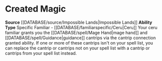 ﻿---
ability_type: Specific Familiar - Ceru
actions: null
frequency: null
id: '88'
name: Created Magic
rarity: Common
requirement: null
rus_type_level: null
source: '[[DATABASE/source/Impossible Lands|Impossible Lands]]'
trait: null
type: Familiar Ability

---
# Created Magic

**Source** [[DATABASE/source/Impossible Lands|Impossible Lands]]
**Ability Type** Specific Familiar - [[DATABASE/familiarspecific/Ceru|Ceru]]
Your ceru familiar grants you the [[DATABASE/spell/Mage Hand|mage hand]] and [[DATABASE/spell/Guidance|guidance]] cantrips via the cantrip connection granted ability. If one or more of these cantrips isn't on your spell list, you can replace the cantrip or cantrips not on your spell list with a cantrip or cantrips from your spell list instead.